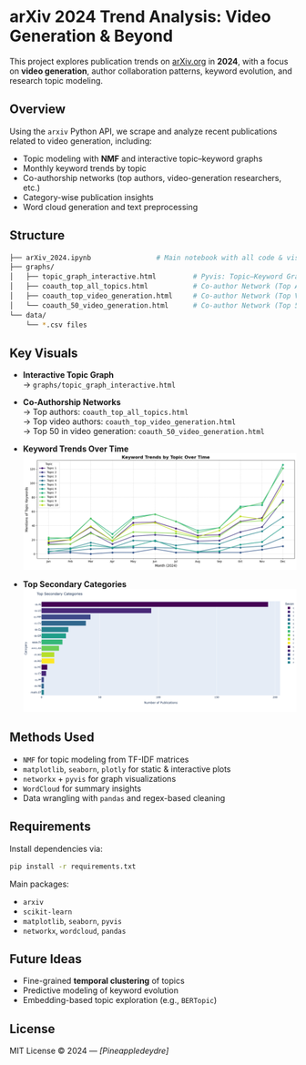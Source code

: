 # arXiv 2024 Trend Analysis: Video Generation & Beyond

This project explores publication trends on [arXiv.org](https://arxiv.org/) in **2024**, with a focus on **video generation**, author collaboration patterns, keyword evolution, and research topic modeling.

## Overview

Using the `arxiv` Python API, we scrape and analyze recent publications related to video generation, including:
- Topic modeling with **NMF** and interactive topic–keyword graphs
- Monthly keyword trends by topic
- Co-authorship networks (top authors, video-generation researchers, etc.)
- Category-wise publication insights
- Word cloud generation and text preprocessing

## Structure

```bash
├── arXiv_2024.ipynb                # Main notebook with all code & visualizations
├── graphs/
│   ├── topic_graph_interactive.html         # Pyvis: Topic–Keyword Graph
│   ├── coauth_top_all_topics.html           # Co-author Network (Top Authors)
│   ├── coauth_top_video_generation.html     # Co-author Network (Top Video Authors)
│   └── coauth_50_video_generation.html      # Co-author Network (Top 50 in Video Gen)
└── data/ 
    └── *.csv files 
```

## Key Visuals

- **Interactive Topic Graph**  
  → `graphs/topic_graph_interactive.html`

- **Co-Authorship Networks**  
  → Top authors: `coauth_top_all_topics.html`  
  → Top video authors: `coauth_top_video_generation.html`  
  → Top 50 in video generation: `coauth_50_video_generation.html`

- **Keyword Trends Over Time**  
  ![Trends](./previews/keyword_trends.png)

- **Top Secondary Categories**  
  ![Categories](./previews/categories.png)

## Methods Used

- `NMF` for topic modeling from TF-IDF matrices
- `matplotlib`, `seaborn`, `plotly` for static & interactive plots
- `networkx` + `pyvis` for graph visualizations
- `WordCloud` for summary insights
- Data wrangling with `pandas` and regex-based cleaning

## Requirements

Install dependencies via:

```bash
pip install -r requirements.txt
```

Main packages:
- `arxiv`
- `scikit-learn`
- `matplotlib`, `seaborn`, `pyvis`
- `networkx`, `wordcloud`, `pandas`

## Future Ideas

- Fine-grained **temporal clustering** of topics
- Predictive modeling of keyword evolution
- Embedding-based topic exploration (e.g., `BERTopic`)

## License

MIT License © 2024 — *[Pineappledeydre]*
```
